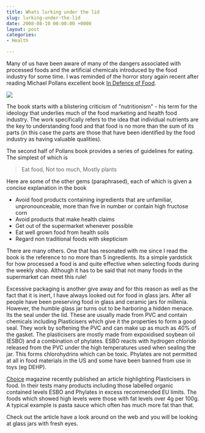```yaml
---
title: Whats lurking under the lid
slug: lurking-under-the-lid
date: 2008-08-10 00:00:00 +0000
layout: post
categories: 
- Health

---
```

Many of us have been aware of many of the dangers associated with processed foods and the artificial chemicals introduced by the food industry for some time. I was reminded of the horror story again recent after reading Michael Pollans excellent book [In Defence of Food][amazon].

![][williampickup]

The book starts with a blistering criticism of "nutritionism" - his term for the ideology that underlies much of the food marketing and health food industry. The work specifically refers to the idea that individual nutrients are the key to understanding food and that food is no more than the sum of its parts (in this case the parts are those that have been identified by the food industry as having valuable qualities).

The second half of Pollans book provides a series of guidelines for eating. The simplest of which is

> Eat food, Not too much, Mostly plants

Here are some of the other gems (paraphrased), each of which is given a concise explanation in the book

- Avoid food products containing ingredients that are unfamiliar, unpronounceable, more than five in number or contain high fructose corn
- Avoid products that make health claims
- Get out of the supermarket whenever possible
- Eat well grown food from health soils
- Regard non traditional foods with skepticism

There are many others. One that has resonated with me since I read the book is the reference to no more than 5 ingredients. Its a simple yardstick for how processed a food is and quite effective when selecting foods during the weekly shop. Although it has to be said that not many foods in the supermarket can meet this rule!

Excessive packaging is another give away and for this reason as well as the fact that it is inert, I have always looked out for food in glass jars. After all people have been preserving food in glass and ceramic jars for millenia. However, the humble glass jar turns out to be harboring a hidden menace. Its the seal under the lid. These are usually made from PVC and contain chemicals including Plasticisers which give it the properties to form a good seal. They work by softening the PVC and can make up as much as 40% of the gasket. The plasticisers are mostly made from expoxidised soybean oil (ESBO) and a combination of phylates. ESBO reacts with hydrogen chloride released from the PVC under the high temperatures used when sealing the jar. This forms chlorohydrins which can be toxic. Phylates are not permitted at all in food materials in the US and some have been banned from use in toys (eg DEHP).

[Choice][choice] magazine recently published an article highlighting Plasticisers in food. In their tests many products including those labelled organic contained levels ESBO and Phylates in excess recommended EU limits. The foods which showed high levels were those with fat levels over 4g per 100g. A typical example is pasta sauce which often has much more fat than that.

Check out the article have a look around on the web and you will be looking at glass jars with fresh eyes.

[amazon]: http://www.amazon.com/gp/product/0143114964/ref=as%5C_li%5C_ss%5C_tl?ie=UTF8&amp;camp=1789&amp;creative=9325&amp;creativeASIN=0143114964&amp;linkCode=as2&amp;tag=slowlane-20
[choice]: http://www.choice.com.au/viewArticle.aspx?id=106380&amp;catId=100228&amp;tid=100008&amp;p=1&amp;title=Plasticisers
[williampickup]: https://media.publit.io/file/pollan-book.jpg
